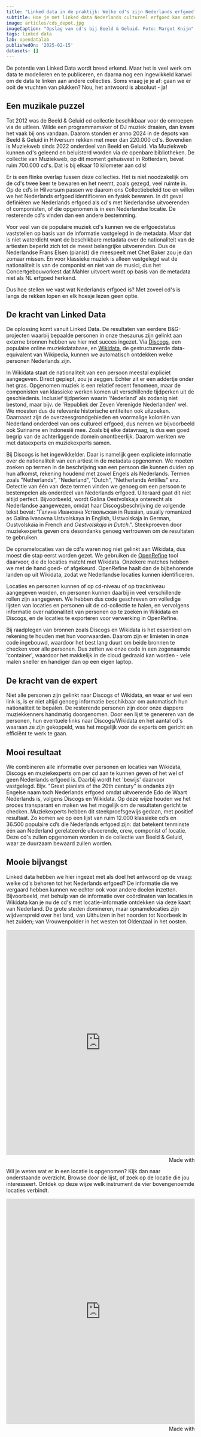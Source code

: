 ```yaml
---
title: "Linked data in de praktijk: Welke cd's zijn Nederlands erfgoed?"
subtitle: Hoe je met linked data Nederlands cultureel erfgoed kan ontdekken in een berg van cd's
image: articles/cds_depot.jpg
imageCaption: "Opslag van cd's bij Beeld & Geluid. Foto: Margot Knijn"
tags: linked data
lab: opendatalab
publishedOn: '2025-02-15'
datasets: []
---
```


De potentie van Linked Data wordt breed erkend. Maar het is veel werk om data te modelleren en te publiceren, en daarna nog een ingewikkeld karwei om de data te linken aan andere collecties. Soms vraag je je af: gaan we er ooit de vruchten van plukken? Nou, het antwoord is absoluut - ja!

## Een muzikale puzzel

Tot 2012 was de Beeld & Geluid cd collectie beschikbaar voor de omroepen via de uitleen. Wilde een programmamaker of DJ muziek draaien, dan kwam het vaak bij ons vandaan. Daarom stonden er anno 2024 in de depots van Beeld & Geluid in Hilversum rekken met meer dan 220.000 cd's. Bovendien is Muziekweb sinds 2022 onderdeel van Beeld en Geluid. Via Muziekweb kunnen cd's geleend en beluisterd worden via de openbare bibliotheken. De collectie van Muziekweb, op dit moment gehuisvest in Rotterdam, bevat ruim 700.000 cd's. Dat is bij elkaar 10 kilometer aan cd’s!

Er is een flinke overlap tussen deze collecties. Het is niet noodzakelijk om de cd's twee keer te bewaren en het neemt, zoals gezegd, veel ruimte in. Op de cd’s in Hilversum passen we daarom ons Collectiebeleid toe en willen we het Nederlands erfgoed identificeren en fysiek bewaren. In dit geval definiëren we Nederlands erfgoed als cd's met Nederlandse uitvoerenden of componisten, of die opgenomen is in een Nederlandse locatie. De resterende cd's vinden dan een andere bestemming.

Voor veel van de populaire muziek cd's kunnen we de erfgoedstatus vaststellen op basis van de informatie vastgelegd in de metadata. Maar dat is niet waterdicht want de beschikbare metadata over de nationaliteit van de artiesten beperkt zich tot de meest belangrijke uitvoerenden. Dus de Nederlandse Frans Elsen (pianist) die meespeelt met Chet Baker zou je dan zomaar missen. En voor klassieke muziek is alleen vastgelegd wat de nationaliteit is van de componist en niet van de musici, dus het Concertgebouworkest dat Mahler uitvoert wordt op basis van de metadata niet als NL erfgoed herkend.

Dus hoe stellen we vast wat Nederlands erfgoed is? Met zoveel cd's is langs de rekken lopen en elk hoesje lezen geen optie.

## De kracht van Linked Data

De oplossing komt vanuit Linked Data. De resultaten van eerdere B&G-projecten waarbij bepaalde personen in onze thesaurus zijn gelinkt aan externe bronnen hebben we hier met succes ingezet. Via [Discogs](https://www.discogs.com/), een populaire online muziekdatabase, en [Wikidata](https://www.wikidata.org/), de gestructureerde data-equivalent van Wikipedia, kunnen we automatisch ontdekken welke personen Nederlands zijn. 

In Wikidata staat de nationaliteit van een persoon meestal expliciet aangegeven. Direct gepiept, zou je zeggen. Echter zit er een addertje onder het gras. Opgenomen muziek is een relatief recent fenomeen, maar de componisten van klassieke werken komen uit verschillende tijdperken uit de geschiedenis. Inclusief tijdperken waarin 'Nederland' als zodanig niet bestond, maar bijv. de 'Republiek der Zeven Verenigde Nederlanden' wel. We moesten dus de relevante historische entiteiten ook uitzoeken. Daarnaast zijn de overzeesgrondgebieden en voormalige koloniën van Nederland onderdeel van ons cultureel erfgoed, dus nemen we bijvoorbeeld ook Suriname en Indonesië mee. Zoals bij elke datavraag, is dus een goed begrip van de achterliggende domein onontbeerlijk. Daarom werkten we met dataexperts en muziekexperts samen.

Bij Discogs is het ingewikkelder. Daar is namelijk geen expliciete informatie over de nationaliteit van een artiest in de metadata opgenomen. We moeten zoeken op termen in de beschrijving van een persoon die kunnen duiden op hun afkomst, rekening houdend met zowel Engels als Nederlands. Termen zoals "Netherlands", "Nederland", "Dutch", "Netherlands Antilles" enz. Detectie van één van deze termen vinden we genoeg om een persoon te bestempelen als onderdeel van Nederlands erfgoed. Uiteraard gaat dit niet altijd perfect. Bijvoorbeeld, wordt Galina Oestvolskaja onterecht als Nederlandse aangewezen, omdat haar Discogsbeschrijving de volgende tekst bevat: "Галина Ивановна Уствольская in Russian, usually romanized as Galina Ivanovna Ustvolskaya in English, Ustwolskaja in German, Oustvolskaïa in French and *Oestvolskaja in Dutch*.". Steekproeven door muziekexperts geven ons desondanks genoeg vertrouwen om de resultaten te gebruiken. 

De opnamelocaties van de cd's waren nog niet gelinkt aan Wikidata, dus moest die stap eerst worden gezet. We gebruiken de [OpenRefine](https://openrefine.org/) tool daarvoor, die de locaties matcht met Wikidata. Onzekere matches hebben we met de hand goed- of afgekeurd. OpenRefine haalt dan de bijbehorende landen op uit Wikidata, zodat we Nederlandse locaties kunnen identificeren. 

Locaties en personen kunnen of op cd-niveau of op trackniveau aangegeven worden, en personen kunnen daarbij in veel verschillende rollen zijn aangegeven. We hebben dus code geschreven om volledige lijsten van locaties en personen uit de cd-collectie te halen, en vervolgens informatie over nationaliteit van personen op te zoeken in Wikidata en Discogs, en de locaties te exporteren voor verwerking in OpenRefine. 

Bij raadplegen van bronnen zoals Discogs en Wikidata is het essentieel om rekening te houden met hun voorwaarden. Daarom zijn er limieten in onze code ingebouwd, waardoor het best lang duurt om beide bronnen te checken voor alle personen. Dus zetten we onze code in een zogenaamde 'container', waardoor het makkelijk in de cloud gedraaid kan worden - vele malen sneller en handiger dan op een eigen laptop.

## De kracht van de expert

Niet alle personen zijn gelinkt naar Discogs of Wikidata, en waar er wel een link is, is er niet altijd genoeg informatie beschikbaar om automatisch hun nationaliteit te bepalen. De resterende personen zijn door onze dappere muziekkenners handmatig doorgenomen. Door een lijst te genereren van de personen, hun eventuele links naar Discogs/Wikidata en het aantal cd's waaraan ze zijn gekoppeld, was het mogelijk voor de experts om gericht en efficiënt te werk te gaan. 

## Mooi resultaat

We combineren alle informatie over personen en locaties van Wikidata, Discogs en muziekexperts om per cd aan te kunnen geven of het wel of geen Nederlands erfgoed is. Daarbij wordt het 'bewijs' daarvoor vastgelegd. Bijv. "Great pianists of the 20th century" is ondanks zijn Engelse naam toch Nederlands erfgoed omdat uitvoerende Edo de Waart Nederlands is, volgens Discogs en Wikidata. Op deze wijze houden we het proces transparant en maken we het mogelijk om de resultaten gericht te checken. Muziekexperts hebben dit steekproefsgewijs gedaan, met positief resultaat. Zo komen we op een lijst van ruim 12.000 klassieke cd’s en 36.500 populaire cd’s die Nederlands erfgoed zijn: dat betekent tenminste één aan Nederland gerelateerde uitvoerende, crew, componist of locatie. Deze cd's zullen opgenomen worden in de collectie van Beeld & Geluid, waar ze duurzaam bewaard zullen worden. 

## Mooie bijvangst

Linked data hebben we hier ingezet met als doel het antwoord op de vraag: welke cd's behoren tot het Nederlands erfgoed? De informatie die we vergaard hebben kunnen we echter ook voor andere doelen inzetten. Bijvoorbeeld, met behulp van de informatie over coördinaten van locaties in Wikidata kan je nu de cd's met locatie-informatie ontdekken via deze kaart van Nederland. De grote steden domineren, maar opnamelocaties zijn wijdverspreid over het land, van Uithuizen in het noorden tot Noorbeek in het zuiden; van Vrouwenpolder in het westen tot Oldenzaal in het oosten.

<iframe src='https://flo.uri.sh/visualisation/18381044/embed' title='Interactive or visual content' class='flourish-embed-iframe' frameborder='0' scrolling='no' style='width:100%;height:600px;' sandbox='allow-same-origin allow-forms allow-scripts allow-downloads allow-popups allow-popups-to-escape-sandbox allow-top-navigation-by-user-activation'></iframe><div style='width:100%!;margin-top:4px!important;text-align:right!important;'><a class='flourish-credit' href='https://public.flourish.studio/visualisation/18381044/?utm_source=embed&utm_campaign=visualisation/18381044' target='_top' style='text-decoration:none!important'><img alt='Made with Flourish' src='https://public.flourish.studio/resources/made_with_flourish.svg' style='width:105px!important;height:16px!important;border:none!important;margin:0!important;'> </a></div>

Wil je weten wat er in een locatie is opgenomen? Kijk dan naar onderstaande overzicht. Browse door de lijst, of zoek op de locatie die jou interesseert. Ontdek op deze wijze welk instrument de vier bovengenoemde locaties verbindt.

<iframe src='https://flo.uri.sh/visualisation/18381413/embed' title='Interactive or visual content' class='flourish-embed-iframe' frameborder='0' scrolling='no' style='width:100%;height:600px;' sandbox='allow-same-origin allow-forms allow-scripts allow-downloads allow-popups allow-popups-to-escape-sandbox allow-top-navigation-by-user-activation'></iframe><div style='width:100%!;margin-top:4px!important;text-align:right!important;'><a class='flourish-credit' href='https://public.flourish.studio/visualisation/18381413/?utm_source=embed&utm_campaign=visualisation/18381413' target='_top' style='text-decoration:none!important'><img alt='Made with Flourish' src='https://public.flourish.studio/resources/made_with_flourish.svg' style='width:105px!important;height:16px!important;border:none!important;margin:0!important;'> </a></div>

